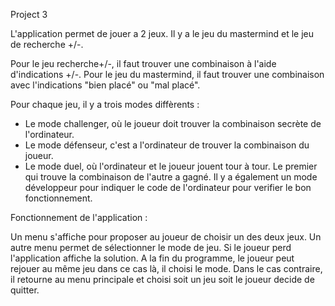 Project 3

L'application permet de jouer a 2 jeux. Il y a le jeu du mastermind et le jeu de recherche +/-.

Pour le jeu recherche+/-, il faut trouver une combinaison à l'aide d'indications +/-.
Pour le jeu du mastermind, il faut trouver une combinaison avec l'indications "bien placé" ou "mal placé".

Pour chaque jeu, il y a trois modes diffèrents :

- Le mode challenger, où le joueur doit trouver la combinaison secrète de l'ordinateur.
- Le mode défenseur, c'est a l'ordinateur de trouver la combinaison du joueur.
- Le mode duel, où l'ordinateur et le joueur jouent tour à tour. Le premier qui trouve la combinaison de l'autre a gagné.
Il y a également un mode développeur pour indiquer le code de l'ordinateur pour verifier le bon fonctionnement.

Fonctionnement de l'application :

Un menu s'affiche pour proposer au joueur de choisir un des deux jeux. Un autre menu permet de sélectionner le mode de jeu. Si le joueur perd l'application affiche la solution. A la fin du programme, le joueur peut rejouer au même jeu dans ce cas là, il choisi le mode. Dans le cas contraire, il retourne au menu principale et choisi soit un jeu soit le joueur decide de quitter.
